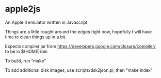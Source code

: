 apple2js
========

An Apple II emulator written in Javascript

Things are a little rought around the edges right now, hopefully I will have
time to clean things up in a bit.

Expects compiler.jar from https://developers.google.com/closure/compiler/ to
be in $(HOME)/bin

To build, run "make"

To add additional disk images, use scripts/dsk2json.pl, then "make index"
